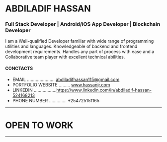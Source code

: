 #  ABDILADIF HASSAN 

### Full Stack Developer | Android/iOS App Developer | Blockchain Developer 

 I am a Well-qualified Developer familiar with wide range
 of programming utilities and languages. Knowledgeable of
 backend and frontend development requirements. Handles any
 part of process with ease and a Collaborative team player with
 excellent technical abilities.

#### CONCTACTS

- EMAIL ...................... abdiladifhassan115@gmail.com
- PORTFOLIO WEBSITE ......... www.hassanjr.com
- LINKEDIN ..................https://www.linkedin.com/in/abdiladif-hassan-524168213
- PHONE NUMBER .............. +254725151165



****************
# OPEN TO WORK
****************


